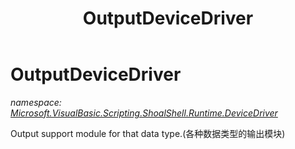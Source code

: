 ﻿---
title: OutputDeviceDriver
---

# OutputDeviceDriver
_namespace: [Microsoft.VisualBasic.Scripting.ShoalShell.Runtime.DeviceDriver](N-Microsoft.VisualBasic.Scripting.ShoalShell.Runtime.DeviceDriver.html)_

Output support module for that data type.(各种数据类型的输出模块)




